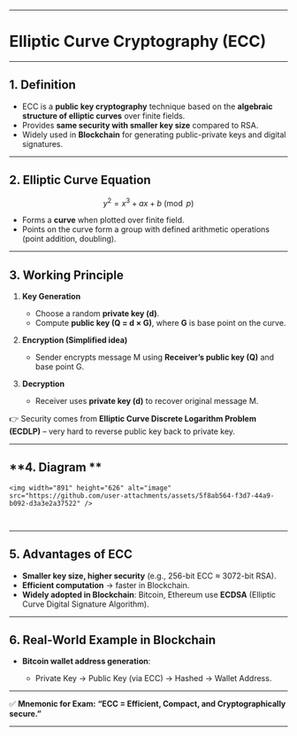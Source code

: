 

---

# **Elliptic Curve Cryptography (ECC)**

---

## **1. Definition**

* ECC is a **public key cryptography** technique based on the **algebraic structure of elliptic curves** over finite fields.
* Provides **same security with smaller key size** compared to RSA.
* Widely used in **Blockchain** for generating public-private keys and digital signatures.

---

## **2. Elliptic Curve Equation**

$$
y^2 = x^3 + ax + b \pmod{p}
$$

* Forms a **curve** when plotted over finite field.
* Points on the curve form a group with defined arithmetic operations (point addition, doubling).

---

## **3. Working Principle**

1. **Key Generation**

   * Choose a random **private key (d)**.
   * Compute **public key (Q = d × G)**, where **G** is base point on the curve.

2. **Encryption (Simplified idea)**

   * Sender encrypts message M using **Receiver’s public key (Q)** and base point G.

3. **Decryption**

   * Receiver uses **private key (d)** to recover original message M.

👉 Security comes from **Elliptic Curve Discrete Logarithm Problem (ECDLP)** – very hard to reverse public key back to private key.

---

## **4. Diagram **

```
<img width="891" height="626" alt="image" src="https://github.com/user-attachments/assets/5f8ab564-f3d7-44a9-b092-d3a3e2a37522" />



```

---

## **5. Advantages of ECC**

* **Smaller key size, higher security** (e.g., 256-bit ECC ≈ 3072-bit RSA).
* **Efficient computation** → faster in Blockchain.
* **Widely adopted in Blockchain**: Bitcoin, Ethereum use **ECDSA** (Elliptic Curve Digital Signature Algorithm).

---

## **6. Real-World Example in Blockchain**

* **Bitcoin wallet address generation**:

  * Private Key → Public Key (via ECC) → Hashed → Wallet Address.

---

✅ **Mnemonic for Exam:**
**“ECC = Efficient, Compact, and Cryptographically secure.”**

---

